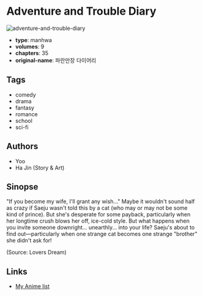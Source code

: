 # Adventure and Trouble Diary

![adventure-and-trouble-diary](https://cdn.myanimelist.net/images/manga/3/97913.jpg)

-   **type**: manhwa
-   **volumes**: 9
-   **chapters**: 35
-   **original-name**: 파란만장 다이어리

## Tags

-   comedy
-   drama
-   fantasy
-   romance
-   school
-   sci-fi

## Authors

-   Yoo
-   Ha Jin (Story & Art)

## Sinopse

"If you become my wife, I'll grant any wish..." Maybe it wouldn't sound half as crazy if Saeju wasn't told this by a cat (who may or may not be some kind of prince). But she's desperate for some payback, particularly when her longtime crush blows her off, ice-cold style. But what happens when you invite someone downright... unearthly... into your life? Saeju's about to find out—particularly when one strange cat becomes one strange "brother" she didn't ask for!

(Source: Lovers Dream)

## Links

-   [My Anime list](https://myanimelist.net/manga/7120/Adventure_and_Trouble_Diary)
